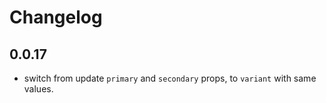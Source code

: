 # Changelog

## 0.0.17

* switch from update `primary` and `secondary` props, to `variant` with same values.
